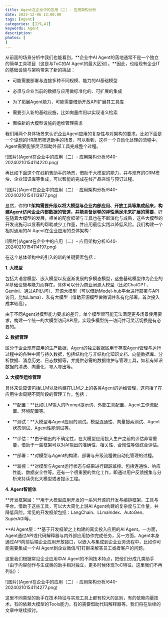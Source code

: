 ```yaml
---
title: Agent在企业中的应用（二）- 应用架构分析
date: 2023-12-06 13:00:00
tags: [Agent]
categories: [工作,AI]
keywords: Agent
description: 
photos: [
]
---
```


从前面的场景分析中我们也能看到，**企业中AI Agent的落地通常不是一个独立的简单工具项目（这是与ToC的AI Agent的最大区别）。**因此，也给现有企业IT的基础设施与架构带来了新的挑战：

- 可能需要部署与连接多种不同规模、能力的AI基础模型

- 必须与企业当前的数据与应用做标准化的、可扩展的集成

- 为了拓展Agent能力，可能需要借助开放API扩展其工具库

- 需要引入新的基础设施，比如向量库用以实现语义检索

- 面临新的大模型设施的运维管理需求

  

我们用两个具体场景来认识企业Agent应用的复杂性与对架构的要求。比如下面是一个设想的HR简历筛选助手的场景，可以看到，这样一个自动化处理的流程中，Agent需要能够灵活借助外部工具完成整个过程。

![图片](Agent在企业中的应用（二）- 应用架构分析/640-20240210154114220.png)

再比如下面这个在线销售助手的场景，借助于大模型的能力，并与现有的CRM模块、企业知识库等集成，可以智能的完成在线产品咨询与预订过程。

![图片](Agent在企业中的应用（二）- 应用架构分析/640-20240210154113977.png)

显然，你的**IT架构需要升级以将大模型与企业内部应用、开放工具等集成起来，构建Agent访问企业内部数据的管道，并能具备足够的弹性满足未来扩展的需要**。好在随着大模型的发展，相关的配套框架与工具也在不断演化与成熟，这些大模型的开发设施可以显著的帮助减少工作量，并应用最佳实践以降低风险。我们构建一个相对通用的AI Agent在企业应用的总体架构：

![图片](Agent在企业中的应用（二）- 应用架构分析/640-20240210154114197.png)

在这个总体架构中的引入的新的关键要素包括：

**1. 大模型**

包括大语言模型、嵌入模型以及逐渐发展的多模态模型，这些基础模型作为企业的AI基础设施与能力而存在。具体可以分为商业闭源大模型（比如ChatGPT，Gemini，通过API访问）、开源大模型（可以借助Model-hub平台进行部署与API访问，比如Llama）、私有大模型（借助开源模型做微调并私有化部署，首次投入成本较高）。

由于不同Agent对模型能力要求的差异，单个模型很可能无法满足更多场景使用要求，构建一个统一的大模型访问API层，实现多模型统一访问并可灵活切换是有必要的。

**2. 数据管理**

区分于企业现有应用的生产数据，Agent的独立数据区用于存取Agent管理与运行过程中的各种中间与持久数据，包括结构化与非结构化知识文档、向量数据库、分析数据、消息历史、日志数据等，并提供必需的数据维护与管理工具，如私有知识数据的清洗、向量化、导入导出等。

**3. 大模型运维管理**

具体来说应该包括LLM以及构建在LLM之上的各类Agent的运维管理，这包括了在应用生命周期不同阶段的管理工作。包括：

- **配置：**比如LLM输入的Prompt提示词、外部工具配置、Agent工作流配置、环境配置等。

- **测试：**大模型与Agent应用的测试。模型连通性、向量搜索测试、Agent状态测试、Agent性能测试等。

- **评估：**由于输出的不确定性，在大模型应用投入生产之前的评估非常重要，借助于一些框架可以对AI输出的准确性、相关性、合规性等做综合评估。

- **部署：**对模型与Agent的构建、部署与升级流程做自动化管理的过程。

- **监控：**对模型与Agent运行状态与结果进行跟踪监控。包括连通性、响应性能、数据安全性等。还有一个很重要的优化工作，即通过用户反馈搜集与分析来持续优化大模型或者提示工程。

  

**4. Agent智能体**

**开发框架层：**用于大模型应用开发的一系列开源的开发与编排框架、工具与平台。借助于这些工具，可以大大简化上游AI Agent构建的复杂度与工作量，并降低风险。常见的开发框架包括：LangChain、LLmaIndex、AutoGen、SuperAGI等。

**AI Agent层：**基于开发框架之上构建的真实投入应用的AI Agent。一方面，Agent通过API或代码解释器与内外部应用协作完成任务，另一方面，Agent本身通过API向前后端企业应用开放接口，以嵌入与集成到企业业务流程中，比如你可能需要集成一个AI Agent到企业微信/钉钉群来解答员工或者客户的问题。

这里我们根据常见企业应用中AI Agent的不同技术特点，把他们分成几类助手（由于内容创作与生成类的助手相对独立，更多时候体现ToC特征，这里我们不再列出）：

![图片](Agent在企业中的应用（二）- 应用架构分析/640-20240210154114277.png)

这里不同类型的助手在技术特征与实现工具上都有较大的区别，有的依赖向量技术，有的依赖大模型的Tools能力，有的需要借助代码解释器等，我们将在后续的文章中继续探讨。
